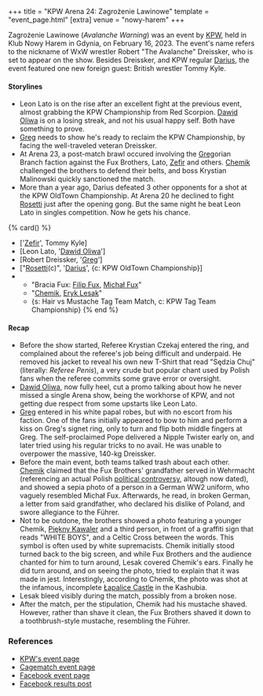 +++
title = "KPW Arena 24: Zagrożenie Lawinowe"
template = "event_page.html"
[extra]
venue = "nowy-harem"
+++

Zagrożenie Lawinowe (_Avalanche Warning_) was an event by [KPW](@/o/kpw.md), held in Klub Nowy Harem in Gdynia, on February 16, 2023.
The event's name refers to the nickname of WxW wrestler Robert "The Avalanche" Dreissker, who is set to appear on the show. Besides Dreissker, and KPW regular [Darius](@/w/darius.md), the event featured one new foreign guest: British wrestler Tommy Kyle.

#### Storylines

* Leon Lato is on the rise after an excellent fight at the previous event, almost grabbing the KPW Championship from Red Scorpion. [Dawid Oliwa](@/w/dawid-oliwa.md) is on a losing streak, and not his usual happy self. Both have something to prove.
* [Greg](@/w/greg.md) needs to show he's ready to reclaim the KPW Championship, by facing the well-traveled veteran Dreissker.
* At Arena 23, a post-match brawl occured involving the [Greg](@/w/greg.md)orian Branch faction against the Fux Brothers, Lato, [Zefir](@/w/zefir.md) and others. [Chemik](@/w/chemik.md) challenged the brothers to defend their belts, and boss Krystian Malinowski quickly sanctioned the match.
* More than a year ago, Darius defeated 3 other opponents for a shot at the KPW OldTown Championship. At Arena 20 he declined to fight [Rosetti](@/w/rosetti.md) just after the opening gong. But the same night he beat Leon Lato in singles competition. Now he gets his chance.

{% card() %}
- ['[Zefir](@/w/zefir.md)', Tommy Kyle]
- [Leon Lato, '[Dawid Oliwa](@/w/dawid-oliwa.md)']
- [Robert Dreissker, '[Greg](@/w/greg.md)']
- ["[Rosetti](@/w/rosetti.md)(c)", '[Darius](@/w/darius.md)', {c: KPW OldTown Championship}]
- - "Bracia Fux: [Filip Fux](@/w/filip-fux.md), [Michał Fux](@/w/michal-fux.md)"
  - "[Chemik](@/w/chemik.md), [Eryk Lesak](@/w/eryk-lesak.md)"
  - {s: Hair vs Mustache Tag Team Match, c: KPW Tag Team Championship}
{% end %}

#### Recap

* Before the show started, Referee Krystian Czekaj entered the ring, and complained about the referee's job being difficult and underpaid. He removed his jacket to reveal his own new T-Shirt that read "Sędzia Chuj" (literally: _Referee Penis_), a very crude but popular chant used by Polish fans when the referee commits some grave error or oversight.
* [Dawid Oliwa](@/w/dawid-oliwa.md), now fully heel, cut a promo talking about how he never missed a single Arena show, being the workhorse of KPW, and not getting due respect from some upstarts like Leon Lato.
* [Greg](@/w/greg.md) entered in his white papal robes, but with no escort from his faction. One of the fans initially appeared to bow to him and perform a kiss on Greg's signet ring, only to turn and flip both middle fingers at Greg. The self-proclaimed Pope delivered a Nipple Twister early on, and later tried using his regular tricks to no avail. He was unable to overpower the massive, 140-kg Dreissker.
* Before the main event, both teams talked trash about each other. [Chemik](@/w/chemik.md) claimed that the Fux Brothers' grandfather served in Wehrmacht (referencing an actual Polish [political controversy][jozef-tusk], altough now dated), and showed a sepia photo of a person in a German WW2 uniform, who vaguely resembled Michał Fux. Afterwards, he read, in broken German, a letter from said grandfather, who declared his dislike of Poland, and swore allegiance to the Führer.
* Not to be outdone, the brothers showed a photo featuring a younger Chemik, [Piękny Kawaler](@/w/piekny-kawaler.md) and a third person, in front of a graffiti sign that reads "WHITE BOYS", and a Celtic Cross between the words. This symbol is often used by white supremacists. Chemik initially stood turned back to the big screen, and while Fux Brothers and the audience chanted for him to turn around, Lesak covered Chemik's ears. Finally he did turn around, and on seeing the photo, tried to explain that it was made in jest. Interestingly, according to Chemik, the photo was shot at the infamous, incomplete [Łapalice Castle][castle-wiki] in the Kashubia.
* Lesak bleed visibly during the match, possibly from a broken nose.
* After the match, per the stipulation, Chemik had his mustache shaved. However, rather than shave it clean, the Fux Brothers shaved it down to a toothbrush-style mustache, resembling the Führer.

### References

* [KPW's event page](https://kpwrestling.pl/events/kpw-arena-24/)
* [Cagematch event page](https://www.cagematch.net/?id=1&nr=386714)
* [Facebook event page](https://www.facebook.com/events/1534607143966408)
* [Facebook results post](https://www.facebook.com/kpwrestling/posts/pfbid0ZkugmbnioRv6wGJfMuscHKjE7KUiPxe76oXmPZLJCq2QsKnJHG4NKaerQjAe4nRsl)

[castle-wiki]: https://commons.wikimedia.org/wiki/File:Castle_in_%C5%81apalice_-_panoramio_(1).jpg
[jozef-tusk]: https://en.wikipedia.org/wiki/Józef_Tusk
